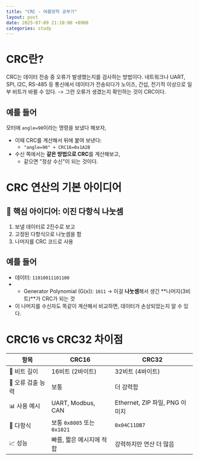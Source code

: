 ```yaml
---
title: "CRC - 여름방학 공부기"
layout: post
date: 2025-07-09 21:10:00 +0900
categories: study
---
```


# CRC란?
CRC는 데이터 전송 중 오류가 발생했는지를 검사하는 방법이다.
네트워크나 UART, SPI, I2C, RS-485 등 통신에서
데이터가 전송되다가 노이즈, 간섭, 전기적 이상으로 일부 비트가 바뀔 수 있다.
-> 그런 오류가 생겼는지 확인하는 것이 CRC이다.

## 예를 들어
모터에 `angle=90`이라는 명령을 보냈다 해보자,
- 이때 CRC를 계산해서 뒤에 붙여 보낸다:
    - `"angle=90" + CRC16=0x1A2B`
- 수신 쪽에서는 **같은 방법으로 CRC**를 계산해보고,
    - 같으면 "정상 수신"이 되는 것이다.

# CRC 연산의 기본 아이디어
## 🧠 핵심 아이디어: 이진 다항식 나눗셈
1. 보낼 데이터로 2진수로 보고
2. 고정된 다항식으로 나눗셈을 함
3. 나머지를 CRC 코드로 사용

## 예를 들어
- 데이터: `11010011101100`
- - Generator Polynomial (G(x)): `1011`
    → 이걸 **나눗셈**해서 생긴 **나머지(3비트)**가 CRC가 되는 것
- 이 나머지를 수신자도 똑같이 계산해서 비교하면, 데이터가 손상되었는지 알 수 있다.


# CRC16 vs CRC32 차이점
| 항목 | CRC16 | CRC32 |
| --- | --- | --- |
| 🔢 비트 길이 | 16비트 (2바이트) | 32비트 (4바이트) |
| 📐 오류 검출 능력 | 보통 | 더 강력함 |
| 📊 사용 예시 | UART, Modbus, CAN | Ethernet, ZIP 파일, PNG 이미지 |
| 📘 다항식 | 보통 `0x8005` 또는 `0x1021` | `0x04C11DB7` |
| 📈 성능 | 빠름, 짧은 메시지에 적합 | 강력하지만 연산 더 많음 |